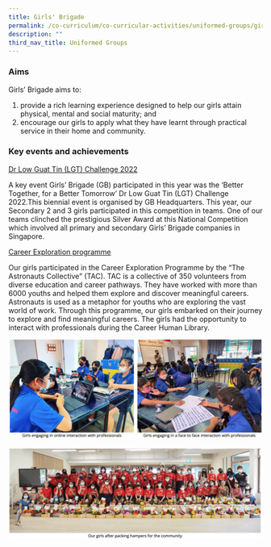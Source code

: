 ```yaml
---
title: Girls' Brigade
permalink: /co-curriculum/co-curricular-activities/uniformed-groups/girls-brigade/
description: ""
third_nav_title: Uniformed Groups
---
```

### Aims

Girls’ Brigade aims to:  

1.  provide a rich learning experience designed to help our girls attain physical, mental and social maturity; and
2.  encourage our girls to apply what they have learnt through practical service in their home and community.

### Key events and achievements

<u>Dr Low Guat Tin (LGT) Challenge 2022</u>

A key event Girls’ Brigade (GB) participated in this year was the ‘Better Together, for a Better Tomorrow’ Dr Low Guat Tin (LGT) Challenge 2022.This biennial event is organised by GB Headquarters. This year, our Secondary 2 and 3 girls participated in this competition in teams. One of our teams clinched the prestigious Silver Award at this National Competition which involved all primary and secondary Girls’ Brigade companies in Singapore.

<u>Career Exploration programme</u>

Our girls participated in the Career Exploration Programme by the “The Astronauts Collective” (TAC). TAC is a collective of 350 volunteers from diverse education and career pathways. They have worked with more than 6000 youths and helped them explore and discover meaningful careers. Astronauts is used as a metaphor for youths who are exploring the vast world of work. Through this programme, our girls embarked on their journey to explore and find meaningful careers. The girls had the opportunity to interact with professionals during the Career Human Library.

![](/images/girls%20brigade%201.png)

![](/images/girls%20brigade%202.png)